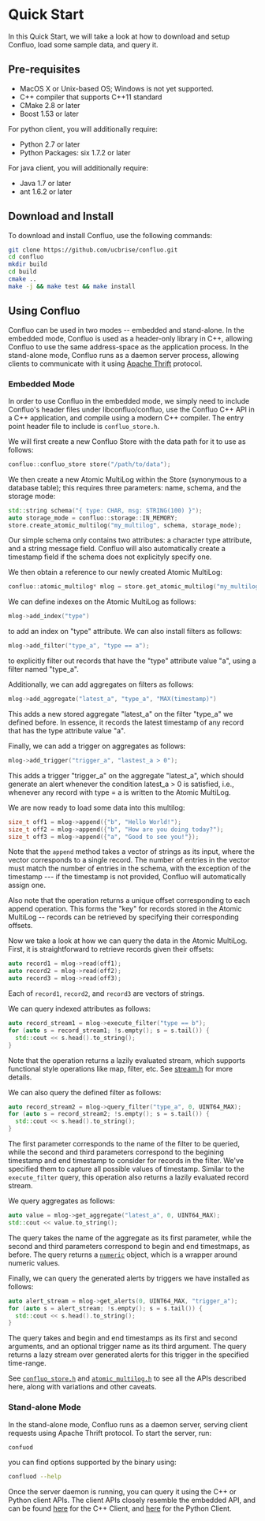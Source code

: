 # Quick Start

In this Quick Start, we will take a look at how to download and setup Confluo,
load some sample data, and query it.

## Pre-requisites

* MacOS X or Unix-based OS; Windows is not yet supported.
* C++ compiler that supports C++11 standard
* CMake 2.8 or later
* Boost 1.53 or later

For python client, you will additionally require:

* Python 2.7 or later
* Python Packages: six 1.7.2 or later

For java client, you will additionally require:

* Java 1.7 or later
* ant 1.6.2 or later

## Download and Install

To download and install Confluo, use the following commands:

```bash
git clone https://github.com/ucbrise/confluo.git
cd confluo
mkdir build
cd build
cmake ..
make -j && make test && make install
```

## Using Confluo

Confluo can be used in two modes -- embedded and stand-alone. In the embedded mode,
Confluo is used as a header-only library in C++, allowing Confluo to use the same
address-space as the application process. In the stand-alone mode, Confluo runs
as a daemon server process, allowing clients to communicate with it using 
[Apache Thrift](https://thrift.apache.org) protocol.

### Embedded Mode

In order to use Confluo in the embedded mode, we simply need to include
Confluo's header files under libconfluo/confluo, use the Confluo C++ API in 
a C++ application, and compile using a modern C++ compiler. The entry point 
header file to include is `confluo_store.h`. 

We will first create a new Confluo Store with the data path for it to use 
as follows:

```cpp
confluo::confluo_store store("/path/to/data");
```

We then create a new Atomic MultiLog within the Store (synonymous to a database
table); this requires three parameters: name, schema, and the storage mode:

```cpp
std::string schema("{ type: CHAR, msg: STRING(100) }");
auto storage_mode = confluo::storage::IN_MEMORY;
store.create_atomic_multilog("my_multilog", schema, storage_mode);
```

Our simple schema only contains two attributes: a character type attribute, and 
a string message field. Confluo will also automatically create a timestamp 
field if the schema does not explicityly specify one. 

We then obtain a reference to our newly created Atomic MultiLog:

```cpp
confluo::atomic_multilog* mlog = store.get_atomic_multilog("my_multilog");
```

We can define indexes on the Atomic MultiLog as follows:

```cpp
mlog->add_index("type")
```

to add an index on "type" attribute. We can also install filters as follows:

```cpp
mlog->add_filter("type_a", "type == a");
```

to explicitly filter out records that have the "type" attribute value "a", using
a filter named "type\_a". 

Additionally, we can add aggregates on filters as follows:

```cpp
mlog->add_aggregate("latest_a", "type_a", "MAX(timestamp)")
```
This adds a new stored aggregate "latest\_a" on the filter "type\_a" we defined 
before. In essence, it records the latest timestamp of any record that has the
type attribute value "a".

Finally, we can add a trigger on aggregates as follows:

```cpp
mlog->add_trigger("trigger_a", "lastest_a > 0");
```

This adds a trigger "trigger\_a" on the aggregate "latest\_a", which should 
generate an alert whenever the condition latest\_a > 0 is satisfied, i.e.,
whenever any record with  type = a is written to the Atomic MultiLog.

We are now ready to load some data into this multilog:

```cpp
size_t off1 = mlog->append({"b", "Hello World!");
size_t off2 = mlog->append({"b", "How are you doing today?");
size_t off3 = mlog->append({"a", "Good to see you!"});
```

Note that the `append` method takes a vector of strings as its input, where
the vector corresponds to a single record. The number of entries in the
vector must match the number of entries in the schema, with the exception
of the timestamp --- if the timestamp is not provided, Confluo will automatically
assign one.

Also note that the operation returns a unique offset corresponding to each append
operation. This forms the "key" for records stored in the Atomic MultiLog -- records
can be retrieved by specifying their corresponding offsets.

Now we take a look at how we can query the data in the Atomic MultiLog. First,
it is straightforward to retrieve records given their offsets:

```cpp
auto record1 = mlog->read(off1);
auto record2 = mlog->read(off2);
auto record3 = mlog->read(off3);
```

Each of `record1`, `record2`, and `record3` are vectors of strings.

We can query indexed attributes as follows:

```cpp
auto record_stream1 = mlog->execute_filter("type == b");
for (auto s = record_stream1; !s.empty(); s = s.tail()) {
  std::cout << s.head().to_string();
}
```

Note that the operation returns a lazily evaluated stream, which supports
functional style operations like map, filter, etc. See 
[stream.h](https://github.com/ucbrise/confluo/blob/single-machine/libconfluo/confluo/container/lazy/stream.h)
for more details.

We can also query the defined filter as follows:
```cpp
auto record_stream2 = mlog->query_filter("type_a", 0, UINT64_MAX);
for (auto s = record_stream2; !s.empty(); s = s.tail()) {
  std::cout << s.head().to_string();
}
```

The first parameter corresponds to the name of the filter to be queried, while 
the second and third parameters correspond to the begining timestamp and end 
timestamp to consider for records in the filter. We've specified them to capture
all possible values of timestamp. Similar to the `execute_filter` query, this
operation also returns a lazily evaluated record stream.

We query aggregates as follows:
```cpp
auto value = mlog->get_aggregate("latest_a", 0, UINT64_MAX);
std::cout << value.to_string();
```

The query takes the name of the aggregate as its first parameter, while the 
second and third parameters correspond to begin and end timestmaps, as before.
The query returns a [`numeric`](../libconfluo/confluo/types/numeric.h) object,
which is a wrapper around numeric values.

Finally, we can query the generated alerts by triggers we have installed as 
follows:
```cpp
auto alert_stream = mlog->get_alerts(0, UINT64_MAX, "trigger_a");
for (auto s = alert_stream; !s.empty(); s = s.tail()) {
  std::cout << s.head().to_string();
}
```

The query takes and begin and end timestamps as its first and second arguments,
and an optional trigger name as its third argument. The query returns a lazy 
stream over generated alerts for this trigger in the specified time-range.

See [`confluo_store.h`](https://github.com/ucbrise/confluo/blob/single-machine/libconfluo/confluo/conflu_store.h)
and [`atomic_multilog.h`](https://github.com/ucbrise/confluo/blob/single-machine/libconfluo/confluo/atomic_multilog.h)
to see all the APIs described here, along with variations and other caveats.

### Stand-alone Mode

In the stand-alone mode, Confluo runs as a daemon server, serving client requests
using Apache Thrift protocol. To start the server, run:

```bash
confuod
```

you can find options supported by the binary using:

```bash
confluod --help
```

Once the server daemon is running, you can query it using the C++ or Python 
client APIs. The client APIs closely resemble the embedded API, and can be
found [here](https://github.com/ucbrise/confluo/blob/single-machine/librpc/rpc/rpc_client.h) 
for the C++ Client, and [here](https://github.com/ucbrise/confluo/blob/single-machine/pyclient/confluo/rpc/rpc_client.py) 
for the Python Client.
